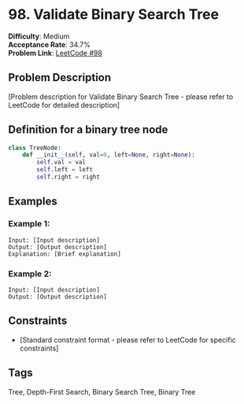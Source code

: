 # 98. Validate Binary Search Tree

**Difficulty**: Medium  
**Acceptance Rate**: 34.7%  
**Problem Link**: [LeetCode #98](https://leetcode.com/problems/validate-binary-search-tree/)

## Problem Description

[Problem description for Validate Binary Search Tree - please refer to LeetCode for detailed description]

## Definition for a binary tree node

```python
class TreeNode:
    def __init__(self, val=0, left=None, right=None):
        self.val = val
        self.left = left
        self.right = right
```

## Examples

### Example 1:
```
Input: [Input description]
Output: [Output description]
Explanation: [Brief explanation]
```

### Example 2:
```
Input: [Input description]
Output: [Output description]
```

## Constraints

- [Standard constraint format - please refer to LeetCode for specific constraints]

## Tags
Tree, Depth-First Search, Binary Search Tree, Binary Tree